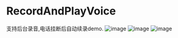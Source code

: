 # RecordAndPlayVoice
支持后台录音,电话挂断后自动续录demo.
![image](https://github.com/pengjie1108/RecordAndPlayVoice/blob/master/1.jpeg)
![image](https://github.com/pengjie1108/RecordAndPlayVoice/blob/master/2.png)
![image](https://github.com/pengjie1108/RecordAndPlayVoice/blob/master/3.png)
